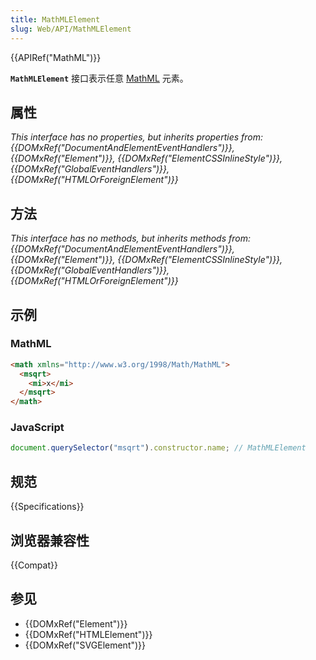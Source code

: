 ```yaml
---
title: MathMLElement
slug: Web/API/MathMLElement
---
```


{{APIRef("MathML")}}

**`MathMLElement`** 接口表示任意 [MathML](/zh-CN/docs/Web/MathML) 元素。

## 属性

_This interface has no properties, but inherits properties from: {{DOMxRef("DocumentAndElementEventHandlers")}}, {{DOMxRef("Element")}}, {{DOMxRef("ElementCSSInlineStyle")}}, {{DOMxRef("GlobalEventHandlers")}}, {{DOMxRef("HTMLOrForeignElement")}}_

## 方法

_This interface has no methods, but inherits methods from: {{DOMxRef("DocumentAndElementEventHandlers")}}, {{DOMxRef("Element")}}, {{DOMxRef("ElementCSSInlineStyle")}}, {{DOMxRef("GlobalEventHandlers")}}, {{DOMxRef("HTMLOrForeignElement")}}_

## 示例

### MathML

```html
<math xmlns="http://www.w3.org/1998/Math/MathML">
  <msqrt>
    <mi>x</mi>
  </msqrt>
</math>
```

### JavaScript

```js
document.querySelector("msqrt").constructor.name; // MathMLElement
```

## 规范

{{Specifications}}

## 浏览器兼容性

{{Compat}}

## 参见

- {{DOMxRef("Element")}}
- {{DOMxRef("HTMLElement")}}
- {{DOMxRef("SVGElement")}}
